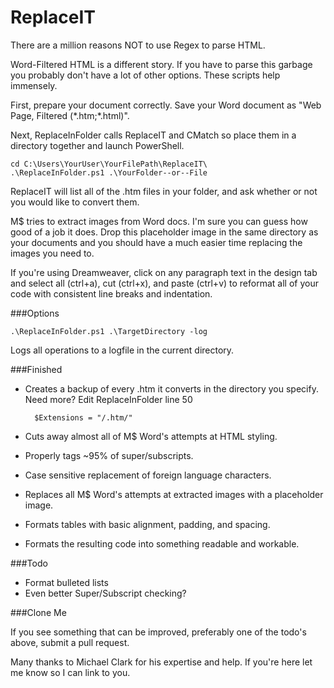 # ReplaceIT

There are a million reasons NOT to use Regex to parse HTML.

Word-Filtered HTML is a different story. If you have to parse this garbage you probably don't have a lot of other options. These scripts help immensely.

First, prepare your document correctly. Save your Word document as "Web Page, Filtered (\*.htm;\*.html)".

Next, ReplaceInFolder calls ReplaceIT and CMatch so place them in a directory together and launch PowerShell.

	cd C:\Users\YourUser\YourFilePath\ReplaceIT\
	.\ReplaceInFolder.ps1 .\YourFolder--or--File

ReplaceIT will list all of the .htm files in your folder, and ask whether or not you would like to convert them.

M$ tries to extract images from Word docs. I'm sure you can guess how good of a job it does. Drop this placeholder image in the same directory as your documents and you should have a much easier time replacing the images you need to.

If you're using Dreamweaver, click on any paragraph text in the design tab and select all (ctrl+a), cut (ctrl+x), and paste (ctrl+v) to reformat all of your code with consistent line breaks and indentation.

###Options

	.\ReplaceInFolder.ps1 .\TargetDirectory -log

Logs all operations to a logfile in the current directory.

###Finished

* Creates a backup of every .htm it converts in the directory you specify. Need more? Edit ReplaceInFolder line 50

		$Extensions = "/.htm/"

* Cuts away almost all of M$ Word's attempts at HTML styling.
* Properly tags ~95% of super/subscripts.
* Case sensitive replacement of foreign language characters.
* Replaces all M$ Word's attempts at extracted images with a placeholder image.
* Formats tables with basic alignment, padding, and spacing.
* Formats the resulting code into something readable and workable.

###Todo

* Format bulleted lists
* Even better Super/Subscript checking?

###Clone Me

If you see something that can be improved, preferably one of the todo's above, submit a pull request.

Many thanks to Michael Clark for his expertise and help. If you're here let me know so I can link to you.

